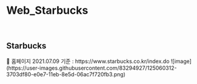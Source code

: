 # Web_Starbucks
<br>
<h2>Starbucks</h2>
🌺 홈페이지 2021.07.09 기준 : https://www.starbucks.co.kr/index.do
![image](https://user-images.githubusercontent.com/83294927/125060312-3703df80-e0e7-11eb-8e5d-06ac7f720fb3.png)
